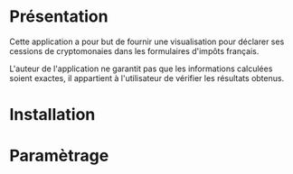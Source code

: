 # Présentation

Cette application a pour but de fournir une visualisation pour déclarer ses cessions de cryptomonaies dans les formulaires d'impôts français.

L'auteur de l'application ne garantit pas que les informations calculées soient exactes, il appartient à l'utilisateur de vérifier les résultats obtenus.

# Installation

# Paramètrage
